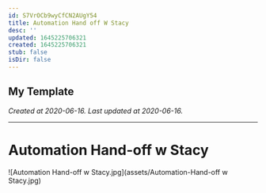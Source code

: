 ```yaml
---
id: S7VrOCb9wyCfCN2AUgY54
title: Automation Hand off W Stacy
desc: ''
updated: 1645225706321
created: 1645225706321
stub: false
isDir: false
---
```

My Template
---

_Created at 2020-06-16._
_Last updated at 2020-06-16._




---

# Automation Hand-off w Stacy


![Automation Hand-off w Stacy.jpg](assets/Automation-Hand-off w Stacy.jpg)


